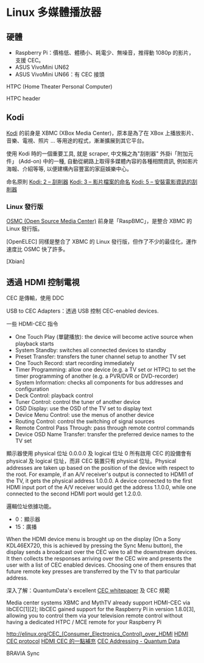 # Linux 多媒體播放器

## 硬體
* Raspberry Pi：價格低、體積小、耗電少、無噪音，推得動 1080p 的影片，支援 CEC。
* ASUS VivoMini UN62
* ASUS VivoMini UN66：有 CEC 接頭

HTPC (Home Theater Personal Computer)

HTPC header

## Kodi
[Kodi](https://kodi.tv) 的前身是 XBMC (XBox Media Center)，原本是為了在 XBox 上播放影片、音樂、電視、照片 ... 等用途的程式，漸漸擴展到其它平台。

使用 Kodi 時的一個重要工具, 就是 scraper, 中文稱之為"刮削器"
外掛i「附加元件」 (Add-on) 中的一種, 自動從網路上取得多媒體內容的各種相關資訊, 例如影片海報、介紹等等, 以便建構內容豐富的家庭娛樂中心。

命名原則
[Kodi: 2 – 刮削器](http://www.homeoffice.idv.tw/2015/07/8330)
[Kodi: 3 – 影片檔案的命名](http://www.homeoffice.idv.tw/2015/07/8347)
[Kodi: 5 – 安裝電影資訊的刮削器](http://www.homeoffice.idv.tw/2015/08/8415)

### Linux 發行版
[OSMC (Open Source Media Center)](https://osmc.tv) 前身是「RaspBMC」，是整合 XBMC 的 Linux 發行版。

[OpenELEC] 同樣是整合了 XBMC 的 Linux 發行版，但作了不少的最佳化，運作速度比 OSMC 快了許多。

[Xbian]

## 透過 HDMI 控制電視
CEC 是傳輸，使用 DDC

USB to CEC Adapters：透過 USB 控制 CEC-enabled devices.

一些 HDMI-CEC 指令
* One Touch Play (單鍵播放): the device will become active source when playback starts
* System Standby: switches all connected devices to standby
* Preset Transfer: transfers the tuner channel setup to another TV set
* One Touch Record: start recording immediately
* Timer Programming: allow one device (e.g. a TV set or HTPC) to set the timer programming of another (e.g. a PVR/DVR or DVD-recorder)
* System Information: checks all components for bus addresses and configuration
* Deck Control: playback control
* Tuner Control: control the tuner of another device
* OSD Display: use the OSD of the TV set to display text
* Device Menu Control: use the menus of another device
* Routing Control: control the switching of signal sources
* Remote Control Pass Through: pass through remote control commands
* Device OSD Name Transfer: transfer the preferred device names to the TV set

顯示器使用 physical 位址 0.0.0.0 及 logical 位址 0
所有啟用 CEC 的設備會有 physical 及 logical 位址，而非 CEC 裝置只有 physical 位址。Physical addresses are taken up based on the position of the device with respect to the root. For example, if an A/V receiver's output is connected to HDMI1 of the TV, it gets the physical address 1.0.0.0. A device connected to the first HDMI input port of the A/V receiver would get the address 1.1.0.0, while one connected to the second HDMI port would get 1.2.0.0.

邏輯位址依據功能。
* 0：顯示器
* 15：廣播

When the HDMI device menu is brought up on the display (On a Sony KDL46EX720, this is achieved by pressing the Sync Menu button), the display sends a broadcast over the CEC wire to all the downstream devices. It then collects the responses arriving over the CEC wire and presents the user with a list of CEC enabled devices. Choosing one of them ensures that future remote key presses are transferred by the TV to that particular address. 

深入了解：QuantumData's excellent [CEC whitepaper](http://www.quantumdata.com/pdf/CEC_White_Paper.pdf) 及 CEC 規範

Media center systems XBMC and MythTV already support HDMI-CEC via libCEC[1][2]; libCEC gained support for the Raspberry Pi in version 1.8.0[3], allowing you to control them via your television remote control without having a dedicated HTPC / MCE remote for your Raspberry Pi

http://elinux.org/CEC_(Consumer_Electronics_Control)_over_HDMI
[HDMI CEC protocol](http://kezeodsnx.pixnet.net/blog/post/28219224)
[HDMI CEC 的一點補充](http://www.cash.idv.tw/wordpress/?p=8411)
[CEC Addressing - Quantum Data](www.quantumdata.com/pdf/CEC_HDMI_Conference_Final.pps)


BRAVIA Sync
